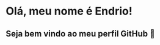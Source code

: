 # Olá, meu nome é Endrio! 
## Seja bem vindo ao meu perfil GitHub 👋
 
  
 <!-- 
Olá, bem vindo ao meu perfil do GitHub, sou o **Endrio**

Here are some ideas to get you started:

- 🔭 I’m currently working on ...
- 🌱 I’m currently learning ...
- 👯 I’m looking to collaborate on ...
- 🤔 I’m looking for help with ...
- 💬 Ask me about ...
- 📫 How to reach me: ...
- 😄 Pronouns: ...
- ⚡ Fun fact: ...
-->
